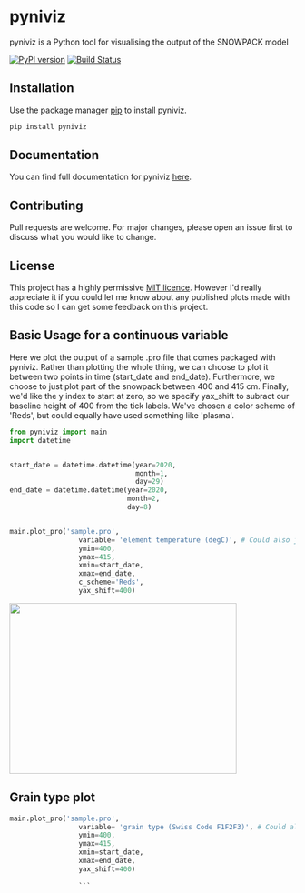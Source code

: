 # pyniviz

pyniviz is a Python tool for visualising the output of the SNOWPACK model 

[![PyPI version](https://badge.fury.io/py/pyniviz.svg)](https://badge.fury.io/py/pyniviz)   [![Build Status](https://travis-ci.org/robbiemallett/pyniviz.svg?branch=master)](https://travis-ci.org/robbiemallett/pyniviz)

## Installation

Use the package manager [pip](https://pip.pypa.io/en/stable/) to install pyniviz.

```bash
pip install pyniviz
```
## Documentation

You can find full documentation for pyniviz [here](https://pyniviz.readthedocs.io/en/latest/).

## Contributing
Pull requests are welcome. For major changes, please open an issue first to discuss what you would like to change.

## License
This project has a highly permissive [MIT licence](https://github.com/robbiemallett/pyniviz/blob/master/LICENCE.txt). However I'd really appreciate it if you could let me know about any published plots made with this code so I can get some feedback on this project.

## Basic Usage for a continuous variable

Here we plot the output of a sample .pro file that comes packaged with pyniviz. Rather than plotting the whole thing, we can choose to plot it between two points in time (start_date and end_date). Furthermore, we choose to just plot part of the snowpack between 400 and 415 cm. Finally, we'd like the y index to start at zero, so we specify yax_shift to subract our baseline height of 400 from the tick labels. We've chosen a color scheme of 'Reds', but could equally have used something like 'plasma'.

```python
from pyniviz import main
import datetime


start_date = datetime.datetime(year=2020,
                               month=1,
                               day=29)
end_date = datetime.datetime(year=2020,
                             month=2,
                             day=8)


main.plot_pro('sample.pro',
                 variable= 'element temperature (degC)', # Could also just be 'temperature'
                 ymin=400,
                 ymax=415,
                 xmin=start_date,
                 xmax=end_date,
                 c_scheme='Reds',
                 yax_shift=400)
```
<img src="https://github.com/robbiemallett/pyniviz/blob/master/examples/temp_fig" width="400" height="300">

## Grain type plot

```python
main.plot_pro('sample.pro',
                 variable= 'grain type (Swiss Code F1F2F3)', # Could also just be 'grain type'
                 ymin=400,
                 ymax=415,
                 xmin=start_date,
                 xmax=end_date,
                 yax_shift=400)
                 
                 ```
